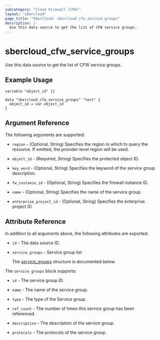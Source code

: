 ```yaml
---
subcategory: "Cloud Firewall (CFW)"
layout: "sbercloud"
page_title: "SberCloud: sbercloud_cfw_service_groups"
description: |-
  Use this data source to get the list of CFW service groups.
---
```


# sbercloud_cfw_service_groups

Use this data source to get the list of CFW service groups.

## Example Usage

```hcl
variable "object_id" {}

data "sbercloud_cfw_service_groups" "test" {
  object_id = var.object_id
}
```

## Argument Reference

The following arguments are supported:

* `region` - (Optional, String) Specifies the region in which to query the resource.
  If omitted, the provider-level region will be used.

* `object_id` - (Required, String) Specifies the protected object ID.

* `key_word` - (Optional, String) Specifies the keyword of the service group description.

* `fw_instance_id` - (Optional, String) Specifies the firewall instance ID.

* `name` - (Optional, String) Specifies the name of the service group.

* `enterprise_project_id` - (Optional, String) Specifies the enterprise project ID.

## Attribute Reference

In addition to all arguments above, the following attributes are exported:

* `id` - The data source ID.

* `service_groups` - Service group list

  The [service_groups](#data_service_groups_struct) structure is documented below.

<a name="data_service_groups_struct"></a>
The `service_groups` block supports:

* `id` - The service group ID.

* `name` - The name of the service group.

* `type` - The type of the Service group.

* `ref_count` - The number of times this service group has been referenced.

* `description` - The description of the service group.

* `protocols` - The protocols of the service group.
